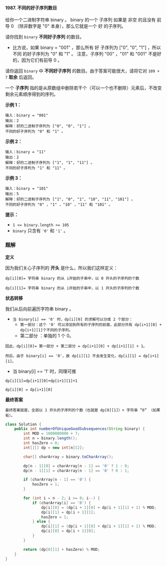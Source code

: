 #### 1987. 不同的好子序列数目

给你一个二进制字符串 binary 。 binary 的一个 子序列 如果是 非空 的且没有 前导 0 （除非数字是 "0" 本身），那么它就是一个 好 的子序列。

请你找到 `binary` **不同好子序列** 的数目。

* 比方说，如果 binary = "001" ，那么所有 好 子序列为 ["0", "0", "1"] ，所以 不同 的好子序列为 "0" 和 "1" 。 注意，子序列 "00" ，"01" 和 "001" 不是好的，因为它们有前导 0 。

  

请你返回 `binary` 中 **不同好子序列** 的数目。由于答案可能很大，请将它对 `109 + 7` **取余** 后返回。

一个 **子序列** 指的是从原数组中删除若干个（可以一个也不删除）元素后，不改变剩余元素顺序得到的序列。

**示例 1：**

```shell
输入：binary = "001"
输出：2
解释：好的二进制子序列为 ["0", "0", "1"] 。
不同的好子序列为 "0" 和 "1" 。
```

**示例 2：**

```shell
输入：binary = "11"
输出：2
解释：好的二进制子序列为 ["1", "1", "11"] 。
不同的好子序列为 "1" 和 "11" 。
```

**示例 3：**

```shell
输入：binary = "101"
输出：5
解释：好的二进制子序列为 ["1", "0", "1", "10", "11", "101"] 。
不同的好子序列为 "0" ，"1" ，"10" ，"11" 和 "101" 。
```

**提示：**

- `1 <= binary.length <= 105`
- `binary` 只含有 `'0'` 和 `'1'` 。

### 题解

**定义**

因为我们关心子序列的 **开头** 是什么，所以我们这样定义：

`dp[i][0]= 字符串 binary 的从 i开始的子串中，以 0 开头的子序列的个数`

`dp[i][1]= 字符串 binary 的从 i开始的子串中，以 1 开头的子序列的个数`

**状态转移**

我们从后向前遍历字符串 binary 。

* `当 binary[i] == '0' 时，dp[i][0] 的求解可以分成 2 个部分：`
  * `第一部分：这个 '0' 可以添加到所有的子序列的前面，此部分共有 dp[i+1][0] + dp[i+1][1]个不同的子序列。`
  * 第二部分 ：单独的 1 个 0。

`因此，dp[i][0]= 第一部分 + 第二部分 = dp[i+1][0] + dp[i+1][1] + 1。`

`然后，由于 binary[i] == '0'，故 dp[i][1] 不会发生变化，dp[i][1] = dp[i+1][1]。`

* 当 binary[i] == '1' 时，同理可推

`dp[i][1]=dp[i+1][0]+dp[i+1][1]+1`

`dp[i][0] = dp[i+1][0]`

**最终答案**

`最终答案就是，全部以 1 开头的子序列的个数（也就是 dp[0][1]）+ 字符串 “0” （如果有）。`

```java
class Solution {
    public int numberOfUniqueGoodSubsequences(String binary) {
        int MOD = 1000000000 + 7;
        int n = binary.length();
        int hasZero = 0;
        int[][] dp = new int[n][2];

        char[] charArray = binary.toCharArray();

        dp[n - 1][0] = charArray[n - 1] == '0' ? 1 : 0;
        dp[n - 1][1] = charArray[n - 1] == '0' ? 0 : 1;

        if (charArray[n - 1] == '0') {
            hasZero = 1;
        }

        for (int i = n - 2; i >= 0; i--) {
            if (charArray[i] == '0') {
                dp[i][0] = (dp[i + 1][0] + dp[i + 1][1] + 1) % MOD;
                dp[i][1] = dp[i + 1][1];
                hasZero = 1;
            } else {
                dp[i][1] = (dp[i + 1][0] + dp[i + 1][1] + 1) % MOD;
                dp[i][0] = dp[i + 1][0];
            }
        }

        return (dp[0][1] + hasZero) % MOD;
    }
}
```

